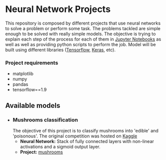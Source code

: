 # Neural Network Projects

This repository is composed by different projects that use neural networks 
to solve a problem or perform some task. The problems tackled are simple 
enough to be solved with really simple models. The objective is trying to 
explain each step of the process for each of them in [Jupyter Notebooks](http://jupyter.org) 
as well as well as providing python scripts to perform the job. Model will 
be built using different libraries ([Tensorflow](https://www.tensorflow.org), 
[Keras](https://www.tensorflow.org/guide/keras), etc).

### Project requirements

- matplotlib
- numpy
- pandas
- tensorflow==1.9


## Available models

- ### Mushrooms classification
    The objective of this project is to classify mushrooms into 'edible' and 'poisonous'.
    The original competition was hosted on [Kaggle](https://www.kaggle.com/uciml/mushroom-classification)
     - **Neural Network:** Stack of fully connected layers with non-linear activations 
        and a sigmoid output layer.
     - **Project:** [mushrooms](https://github.com/fiquinho/neural-network-projects/tree/master/mushrooms)

